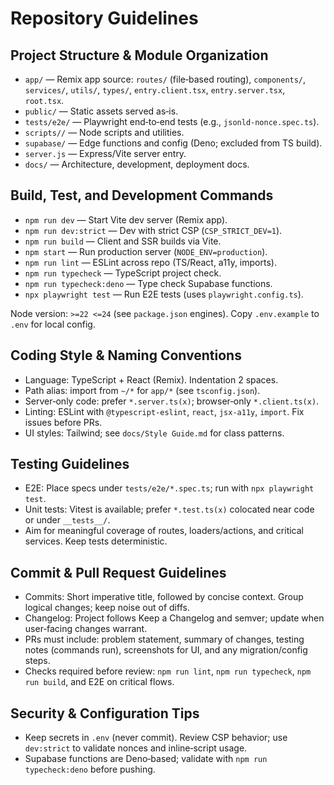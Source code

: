 # Repository Guidelines

## Project Structure & Module Organization
- `app/` — Remix app source: `routes/` (file‑based routing), `components/`, `services/`, `utils/`, `types/`, `entry.client.tsx`, `entry.server.tsx`, `root.tsx`.
- `public/` — Static assets served as‑is.
- `tests/e2e/` — Playwright end‑to‑end tests (e.g., `jsonld-nonce.spec.ts`).
- `scripts//` — Node scripts and utilities.
- `supabase/` — Edge functions and config (Deno; excluded from TS build).
- `server.js` — Express/Vite server entry.
- `docs/` — Architecture, development, deployment docs.

## Build, Test, and Development Commands
- `npm run dev` — Start Vite dev server (Remix app).
- `npm run dev:strict` — Dev with strict CSP (`CSP_STRICT_DEV=1`).
- `npm run build` — Client and SSR builds via Vite.
- `npm start` — Run production server (`NODE_ENV=production`).
- `npm run lint` — ESLint across repo (TS/React, a11y, imports).
- `npm run typecheck` — TypeScript project check.
- `npm run typecheck:deno` — Type check Supabase functions.
- `npx playwright test` — Run E2E tests (uses `playwright.config.ts`).

Node version: `>=22 <=24` (see `package.json` engines). Copy `.env.example` to `.env` for local config.

## Coding Style & Naming Conventions
- Language: TypeScript + React (Remix). Indentation 2 spaces.
- Path alias: import from `~/*` for `app/*` (see `tsconfig.json`).
- Server‑only code: prefer `*.server.ts(x)`; browser‑only `*.client.ts(x)`.
- Linting: ESLint with `@typescript-eslint`, `react`, `jsx-a11y`, `import`. Fix issues before PRs.
- UI styles: Tailwind; see `docs/Style Guide.md` for class patterns.

## Testing Guidelines
- E2E: Place specs under `tests/e2e/*.spec.ts`; run with `npx playwright test`.
- Unit tests: Vitest is available; prefer `*.test.ts(x)` colocated near code or under `__tests__/`.
- Aim for meaningful coverage of routes, loaders/actions, and critical services. Keep tests deterministic.

## Commit & Pull Request Guidelines
- Commits: Short imperative title, followed by concise context. Group logical changes; keep noise out of diffs.
- Changelog: Project follows Keep a Changelog and semver; update when user‑facing changes warrant.
- PRs must include: problem statement, summary of changes, testing notes (commands run), screenshots for UI, and any migration/config steps.
- Checks required before review: `npm run lint`, `npm run typecheck`, `npm run build`, and E2E on critical flows.

## Security & Configuration Tips
- Keep secrets in `.env` (never commit). Review CSP behavior; use `dev:strict` to validate nonces and inline‑script usage.
- Supabase functions are Deno‑based; validate with `npm run typecheck:deno` before pushing.
